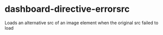 # dashboard-directive-errorsrc
Loads an alternative src of an image element when the original src failed to load

